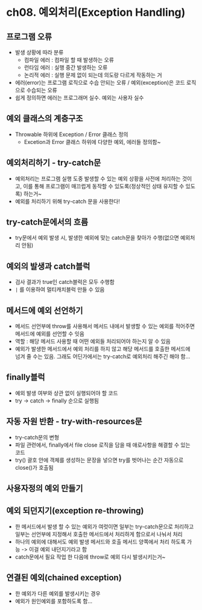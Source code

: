 # ch08. 예외처리(Exception Handling)
## 프로그램 오류
* 발생 상황에 따라 분류
  * 컴파일 에러 : 컴파일 할 때 발생하는 오류
  * 런타임 에러 : 실행 중간 발생하는 오류
  * 논리적 에러 : 실행 문제 없이 되는데 의도랑 다르게 작동하는 거
* 에러(error)는 프로그램 로직으로 수습 안되는 오류 / 예외(exception)은 코드 로직으로 수습되는 오류
* 쉽게 정의하면 에러는 프로그래머 실수. 예외는 사용자 실수

## 예외 클래스의 계층구조
* Throwable 하위에 Exception / Error 클래스 정의
  * Excetion과 Error 클래스 하위에 다양한 예외, 에러들 정의함~

## 예외처리하기 - try-catch문
* 예외처리는 프로그램 실행 도중 발생할 수 있는 예외 상황을 사전에 처리하는 것이고, 이를 통해 프로그램이 매끄럽게 동작할 수 있도록(정상적인 상태 유지할 수 있도록) 하는거~
* 예외를 처리하기 위해 try-catch 문을 사용한다!

## try-catch문에서의 흐름
* try문에서 예외 발생 시, 발생한 예외에 맞는 catch문을 찾아가 수행(없으면 예외처리 안됨)

## 예외의 발생과 catch블럭
* 검사 결과가 true인 catch블럭은 모두 수행함
* `|` 를 이용하여 멀티캐치블럭 만들 수 있음

## 메서드에 예외 선언하기
* 메서드 선언부에 throw를 사용해서 메서드 내에서 발생할 수 있는 예외를 적어주면 메서드에 예외를 선언할 수 잇음
* 역할 : 해당 메서드 사용할 때 어떤 예외들 처리되어야 하는지 알 수 있음
* 예외가 발생한 메서드에서 예외 처리를 하지 않고 해당 메서드를 호출한 메서드에 넘겨 줄 수는 있음. 그래도 어딘가에서는 try-catch로 예외처리 해주긴 해야 함...

## finally블럭
* 예외 발생 여부와 상관 없이 실행되어야 할 코드
* try -> catch -> finally 순으로 실행됨

## 자동 자원 반환 - try-with-resources문
* try-catch문의 변형
* 파일 관련에서, finally에서 file close 로직을 담을 때 애로사항을 해결할 수 있는 코드
* try() 괄호 안에 객체를 생성하는 문장을 넣으면 try를 벗어나는 순간 자동으로 close()가 호출됨

## 사용자정의 예외 만들기
## 예외 되던지기(exception re-throwing)
* 한 메서드에서 발생 할 수 있는 예외가 여럿이면 일부는 try-catch문으로 처리하고 일부는 선언부에 지정해서 호출한 메서드에서 처리하게 함으로서 나눠서 처리
* 하나의 예외에 대해서도 예외 발생 메서드와 호출 메서드 양쪽에서 처리 하도록 가능 -> 이걸 예외 내던지기라고 함
* catch문에서 필요 작업 한 다음에 throw로 예외 다시 발생시키는거~

## 연결된 예외(chained exception)
* 한 예외가 다른 예외를 발생시키는 경우
* 예외가 원인예외를 포함하도록 함...


